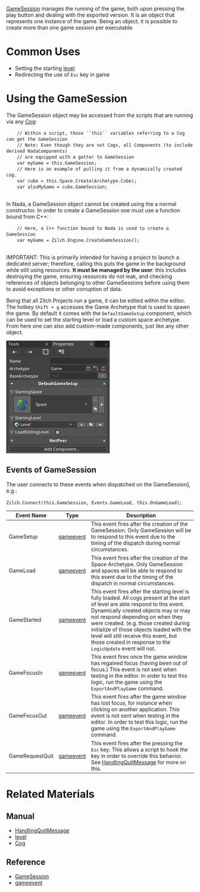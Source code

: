 [GameSession](../../../../code_reference/class_reference/gamesession.md) manages the running of the game, both upon pressing the play button and dealing with the exported version. It is an object that represents one instance of the game. Being an object, it is possible to create more than one game session per executable.

 # Common Uses
 - Setting the starting [level](../resources/level.md) 
 - Redirecting the use of `Esc` key in game 

 # Using the GameSession
The GameSession object may be accessed from the scripts that are running via any [ Cog](../cogs/gameobjectsconcept.md):

```TS
    // Within a script, those ``this`` variables referring to a Cog can get the GameSession
    // Note: Even though they are not Cogs, all Components (to include derived NadaComponents)
    // are equipped with a getter to GameSession
    var myGame = this.GameSession;
    // Here is an example of pulling it from a dynamically created cog.
    var cube = this.Space.Create(Archetype.Cube);
    var alsoMyGame = cube.GameSession;
    

```


In Nada, a GameSession object cannot be created using the a normal constructor. In order to create a GameSession one must use a function bound from C++:

```TS
    // Here, a C++ function bound to Nada is used to create a GameSession
    var myGame = Zilch.Engine.CreateGameSession();
    

```


IMPORTANT:
  This is primarily intended for having a project to launch a dedicated server; therefore, calling this puts the game in the background while still using resources. **It must be managed by the user**: this includes destroying the game, ensuring resources do not leak, and checking references of objects belonging to other GameSessions before using them to avoid exceptions or other corruption of data.


Being that all Zilch Projects run a game, it can be edited within the editor. The hotkey `Shift + g` accesses the Game Archetype that is used to spawn the game. By default it comes with the `DefaultGameSetup` component, which can be used to set the starting level or load a custom space archetype. From here one can also add custom-made components, just like any other object.



![image](https://raw.githubusercontent.com/ZilchEngine/ZilchFiles/master/doc_files/90536.png)


 ## Events of GameSession
The user connects to these events when dispatched on the GameSession], e.g.:

`Zilch.Connect(this.GameSession, Events.GameLoad, this.OnGameLoad);`

| Event Name       |          Type         | Description                                                                       |
|------------------|-----------------------|-----------------------------------------------------------------------------------|
| GameSetup        | [gameevent](../../../../code_reference/class_reference/gameevent.md) | This event fires after the creation of the GameSession. Only GameSession will be to respond to this event due to the timing of the dispatch during normal circumstances. |
| GameLoad         | [gameevent](../../../../code_reference/class_reference/gameevent.md) | This event fires after the creation of the Space Archetype. Only GameSession and spaces will be able to respond to this event due to the timing of the dispatch in normal circumstances. |
| GameStarted      | [gameevent](../../../../code_reference/class_reference/gameevent.md) | This event fires after the starting level is fully loaded. All cogs present at the start of level are able respond to this event. Dynamically created objects may or may not respond depending on when they were created. (e.g. those created during initialize of those objects loaded with the level will still receive this event, but those created in response to the `LogicUpdate` event will not. |
| GameFocusIn      | [gameevent](../../../../code_reference/class_reference/gameevent.md) | This event fires once the game window has regained focus (having been out of focus.) This event is not sent when testing in the editor. In order to test this logic, run the game using the `ExportAndPlayGame` command. |
| GameFocusOut     | [gameevent](../../../../code_reference/class_reference/gameevent.md) | This event fires after the game window has lost focus, for instance when clicking on another application. This event is not sent when testing in the editor. In order to test this logic, run the game using the `ExportAndPlayGame` command. |
| GameRequestQuit  | [gameevent](../../../../code_reference/class_reference/gameevent.md) | This event fires after the pressing the `Esc` key. This allows a script to hook the key in order to override this behavior. See [HandlingQuitMessage](../..//gameplay/handlingquitmessage.md) for more on this. |


 # Related Materials
 ## Manual
- [HandlingQuitMessage](../..//gameplay/handlingquitmessage.md)
- [level](..//resources/level.md) 
- [ Cog](../cogs/gameobjectsconcept.md)

 ## Reference
- [GameSession](../../../../code_reference/class_reference/gamesession.md)
- [gameevent](../../../../code_reference/class_reference/gameevent.md)

 

 